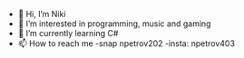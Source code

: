 - 👋 Hi, I’m Niki
- 👀 I’m interested in programming, music and gaming
- 🌱 I’m currently learning C#
- 📫 How to reach me 
-snap npetrov202
-insta: npetrov403

<!---
npetrov403/npetrov403 is a ✨ special ✨ repository because its `README.md` (this file) appears on your GitHub profile.
You can click the Preview link to take a look at your changes.
--->
